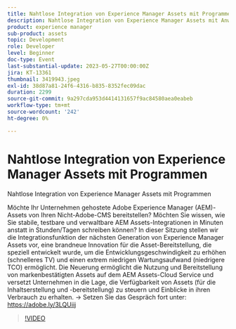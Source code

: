 ```yaml
---
title: Nahtlose Integration von Experience Manager Assets mit Programmen
description: Nahtlose Integration von Experience Manager Assets mit AnwendungenMöchte Ihr Unternehmen auf Adobe Experience Manager (AEM) gehostete Assets von Ihren Nicht-Adobe-CMS bereitstellen? Möchten Sie wissen, wie Sie stabile, testbare und verwaltbare AEM Assets-Integrationen in Minuten anstatt in Stunden/Tagen schreiben können? In dieser Sitzung stellen wir die Integrationsfunktion der nächsten Generation von Experience Manager Assets vor, eine brandneue Innovation für die Asset-Bereitstellung, die speziell entwickelt wurde, um die Entwicklungsgeschwindigkeit zu erhöhen (schnelleres TV) und einen extrem niedrigen Wartungsaufwand (niedrigere TCO) ermöglicht. Die Neuerung ermöglicht die Nutzung und Bereitstellung von markenbestätigten Assets auf dem AEM Assets-Cloud Service und versetzt Unternehmen in die Lage, die Verfügbarkeit von Assets (für die Inhaltserstellung und -bereitstellung) zu steuern und Einblicke in ihren Verbrauch zu erhalten.
product: experience manager
sub-product: assets
topic: Development
role: Developer
level: Beginner
doc-type: Event
last-substantial-update: 2023-05-27T00:00:00Z
jira: KT-13361
thumbnail: 3419943.jpeg
exl-id: 38d87a81-24f6-4316-b835-8352fec09dac
duration: 2299
source-git-commit: 9a297cda953d4414131657f9ac84580aea0eabeb
workflow-type: tm+mt
source-wordcount: '242'
ht-degree: 0%

---
```


# Nahtlose Integration von Experience Manager Assets mit Programmen

Nahtlose Integration von Experience Manager Assets mit Programmen

Möchte Ihr Unternehmen gehostete Adobe Experience Manager (AEM)-Assets von Ihren Nicht-Adobe-CMS bereitstellen? Möchten Sie wissen, wie Sie stabile, testbare und verwaltbare AEM Assets-Integrationen in Minuten anstatt in Stunden/Tagen schreiben können? In dieser Sitzung stellen wir die Integrationsfunktion der nächsten Generation von Experience Manager Assets vor, eine brandneue Innovation für die Asset-Bereitstellung, die speziell entwickelt wurde, um die Entwicklungsgeschwindigkeit zu erhöhen (schnelleres TV) und einen extrem niedrigen Wartungsaufwand (niedrigere TCO) ermöglicht. Die Neuerung ermöglicht die Nutzung und Bereitstellung von markenbestätigten Assets auf dem AEM Assets-Cloud Service und versetzt Unternehmen in die Lage, die Verfügbarkeit von Assets (für die Inhaltserstellung und -bereitstellung) zu steuern und Einblicke in ihren Verbrauch zu erhalten. → Setzen Sie das Gespräch fort unter: https://adobe.ly/3LQUiij

>[!VIDEO](https://video.tv.adobe.com/v/3419943/?learn=on)
